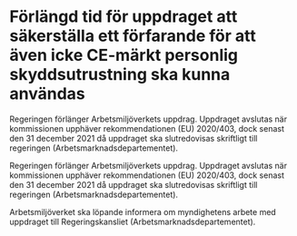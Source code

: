 # Förlängd tid för uppdraget att säkerställa ett förfarande för att även icke CE-märkt personlig skyddsutrustning ska kunna användas

Regeringen förlänger Arbetsmiljöverkets uppdrag. Uppdraget avslutas när kommissionen upphäver rekommendationen (EU) 2020/403, dock senast den 31 december 2021 då uppdraget ska slutredovisas skriftligt till regeringen (Arbetsmarknadsdepartementet).

Regeringen förlänger Arbetsmiljöverkets uppdrag. Uppdraget avslutas när kommissionen upphäver rekommendationen (EU) 2020/403, dock senast den 31 december 2021 då uppdraget ska slutredovisas skriftligt till regeringen (Arbetsmarknadsdepartementet).

Arbetsmiljöverket ska löpande informera om myndighetens arbete med uppdraget till Regeringskansliet (Arbetsmarknadsdepartementet).
